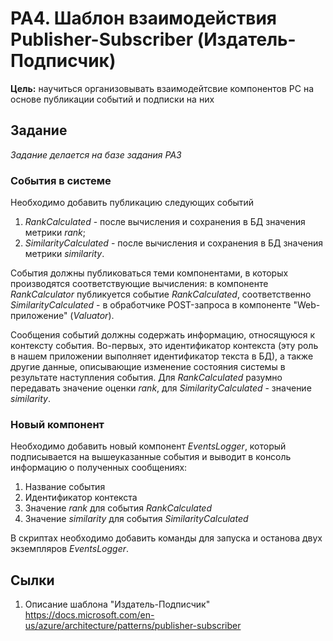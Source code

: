 # PA4. Шаблон взаимодействия Publisher-Subscriber (Издатель-Подписчик)

**Цель:** научиться организовывать взаимодейтсвие компонентов РС на основе публикации событий и подписки на них

## Задание

*Задание делается на базе задания PA3*

### События в системе

Необходимо добавить публикацию следующих событий 
1. *RankCalculated* - после вычисления и сохранения в БД значения метрики *rank*;
2. *SimilarityCalculated* - после вычисления и сохранения в БД значения метрики *similarity*.

События должны публиковаться теми компонентами, в которых производятся соответствующие вычисления: в компоненте *RankCalculator* публикуется событие *RankCalculated*, соответственно *SimilarityCalculated* - в обработчике POST-запроса в компоненте "Web-приложение" (*Valuator*).

Сообщения событий должны содержать информацию, относящуюся к контексту события. Во-первых, это идентификатор контекста (эту роль в нашем приложении выполняет идентификатор текста в БД), а также другие данные, описывающие изменение состояния системы в результате наступления события. Для *RankCalculated* разумно передавать значение оценки *rank*, для *SimilarityCalculated* - значение *similarity*.

### Новый компонент

Необходимо добавить новый компонент *EventsLogger*, который подписывается на вышеуказанные события и выводит в консоль информацию о полученных сообщениях:
1. Название события
2. Идентификатор контекста
3. Значение *rank* для события *RankCalculated*
4. Значение *similarity* для события *SimilarityCalculated*

В скриптах необходимо добавить команды для запуска и останова двух экземпляров *EventsLogger*.

## Сылки
1. Описание шаблона "Издатель-Подписчик" https://docs.microsoft.com/en-us/azure/architecture/patterns/publisher-subscriber
